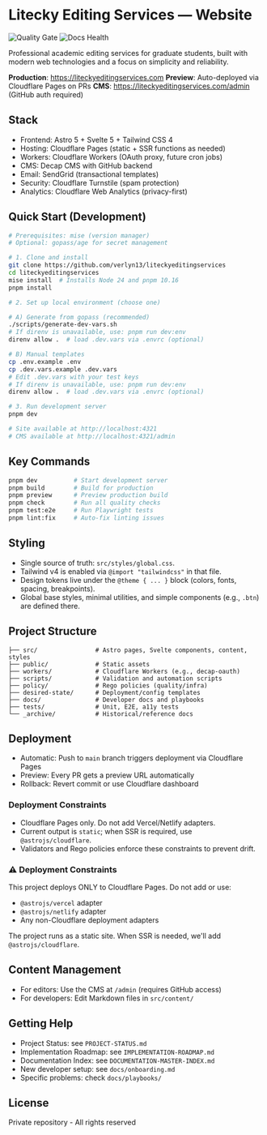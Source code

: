 # Litecky Editing Services — Website

![Quality Gate](https://github.com/verlyn13/liteckyeditingservices/actions/workflows/quality-gate.yml/badge.svg)
![Docs Health](https://github.com/verlyn13/liteckyeditingservices/actions/workflows/docs-health.yml/badge.svg)

Professional academic editing services for graduate students, built with modern web technologies and a focus on simplicity and reliability.

**Production**: https://liteckyeditingservices.com
**Preview**: Auto-deployed via Cloudflare Pages on PRs
**CMS**: https://liteckyeditingservices.com/admin (GitHub auth required)

## Stack

- Frontend: Astro 5 + Svelte 5 + Tailwind CSS 4
- Hosting: Cloudflare Pages (static + SSR functions as needed)
- Workers: Cloudflare Workers (OAuth proxy, future cron jobs)
- CMS: Decap CMS with GitHub backend
- Email: SendGrid (transactional templates)
- Security: Cloudflare Turnstile (spam protection)
- Analytics: Cloudflare Web Analytics (privacy-first)

## Quick Start (Development)

```bash
# Prerequisites: mise (version manager)
# Optional: gopass/age for secret management

# 1. Clone and install
git clone https://github.com/verlyn13/liteckyeditingservices
cd liteckyeditingservices
mise install  # Installs Node 24 and pnpm 10.16
pnpm install

# 2. Set up local environment (choose one)

# A) Generate from gopass (recommended)
./scripts/generate-dev-vars.sh
# If direnv is unavailable, use: pnpm run dev:env
direnv allow .  # load .dev.vars via .envrc (optional)

# B) Manual templates
cp .env.example .env
cp .dev.vars.example .dev.vars
# Edit .dev.vars with your test keys
# If direnv is unavailable, use: pnpm run dev:env
direnv allow .  # load .dev.vars via .envrc (optional)

# 3. Run development server
pnpm dev

# Site available at http://localhost:4321
# CMS available at http://localhost:4321/admin
```

## Key Commands

```bash
pnpm dev          # Start development server
pnpm build        # Build for production
pnpm preview      # Preview production build
pnpm check        # Run all quality checks
pnpm test:e2e     # Run Playwright tests
pnpm lint:fix     # Auto-fix linting issues
```

## Styling

- Single source of truth: `src/styles/global.css`.
- Tailwind v4 is enabled via `@import "tailwindcss"` in that file.
- Design tokens live under the `@theme { ... }` block (colors, fonts, spacing, breakpoints).
- Global base styles, minimal utilities, and simple components (e.g., `.btn`) are defined there.

## Project Structure

```
├── src/                # Astro pages, Svelte components, content, styles
├── public/             # Static assets
├── workers/            # Cloudflare Workers (e.g., decap-oauth)
├── scripts/            # Validation and automation scripts
├── policy/             # Rego policies (quality/infra)
├── desired-state/      # Deployment/config templates
├── docs/               # Developer docs and playbooks
├── tests/              # Unit, E2E, a11y tests
└── _archive/           # Historical/reference docs
```

## Deployment

- Automatic: Push to `main` branch triggers deployment via Cloudflare Pages
- Preview: Every PR gets a preview URL automatically
- Rollback: Revert commit or use Cloudflare dashboard

### Deployment Constraints
- Cloudflare Pages only. Do not add Vercel/Netlify adapters.
- Current output is `static`; when SSR is required, use `@astrojs/cloudflare`.
- Validators and Rego policies enforce these constraints to prevent drift.

### ⚠️ Deployment Constraints

This project deploys ONLY to Cloudflare Pages. Do not add or use:
- `@astrojs/vercel` adapter
- `@astrojs/netlify` adapter
- Any non-Cloudflare deployment adapters

The project runs as a static site. When SSR is needed, we'll add `@astrojs/cloudflare`.

## Content Management

- For editors: Use the CMS at `/admin` (requires GitHub access)
- For developers: Edit Markdown files in `src/content/`

## Getting Help

- Project Status: see `PROJECT-STATUS.md`
- Implementation Roadmap: see `IMPLEMENTATION-ROADMAP.md`
- Documentation Index: see `DOCUMENTATION-MASTER-INDEX.md`
- New developer setup: see `docs/onboarding.md`
- Specific problems: check `docs/playbooks/`

## License

Private repository - All rights reserved
